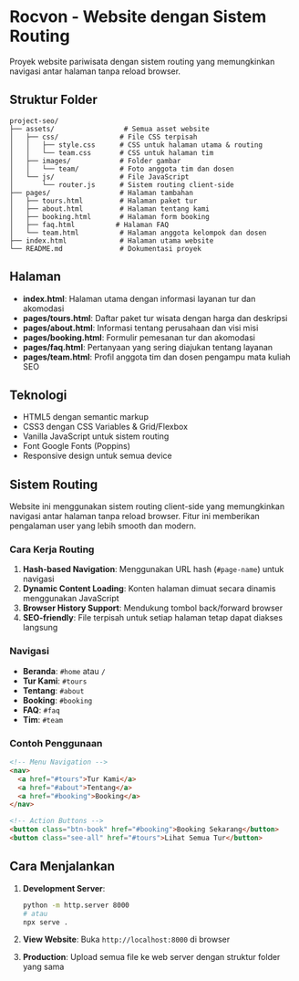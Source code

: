 # Rocvon - Website dengan Sistem Routing

Proyek website pariwisata dengan sistem routing yang memungkinkan navigasi antar halaman tanpa reload browser.

## Struktur Folder

```
project-seo/
├── assets/                 # Semua asset website
│   ├── css/               # File CSS terpisah
│   │   ├── style.css      # CSS untuk halaman utama & routing
│   │   └── team.css       # CSS untuk halaman tim
│   ├── images/            # Folder gambar
│   │   └── team/          # Foto anggota tim dan dosen
│   └── js/                # File JavaScript
│       └── router.js      # Sistem routing client-side
├── pages/                 # Halaman tambahan
│   ├── tours.html         # Halaman paket tur
│   ├── about.html         # Halaman tentang kami
│   ├── booking.html       # Halaman form booking
│   ├── faq.html          # Halaman FAQ
│   └── team.html          # Halaman anggota kelompok dan dosen
├── index.html             # Halaman utama website
└── README.md              # Dokumentasi proyek
```

## Halaman

- **index.html**: Halaman utama dengan informasi layanan tur dan akomodasi
- **pages/tours.html**: Daftar paket tur wisata dengan harga dan deskripsi
- **pages/about.html**: Informasi tentang perusahaan dan visi misi
- **pages/booking.html**: Formulir pemesanan tur dan akomodasi
- **pages/faq.html**: Pertanyaan yang sering diajukan tentang layanan
- **pages/team.html**: Profil anggota tim dan dosen pengampu mata kuliah SEO

## Teknologi

- HTML5 dengan semantic markup
- CSS3 dengan CSS Variables & Grid/Flexbox
- Vanilla JavaScript untuk sistem routing
- Font Google Fonts (Poppins)
- Responsive design untuk semua device

## Sistem Routing

Website ini menggunakan sistem routing client-side yang memungkinkan navigasi antar halaman tanpa reload browser. Fitur ini memberikan pengalaman user yang lebih smooth dan modern.

### Cara Kerja Routing

1. **Hash-based Navigation**: Menggunakan URL hash (`#page-name`) untuk navigasi
2. **Dynamic Content Loading**: Konten halaman dimuat secara dinamis menggunakan JavaScript
3. **Browser History Support**: Mendukung tombol back/forward browser
4. **SEO-friendly**: File terpisah untuk setiap halaman tetap dapat diakses langsung

### Navigasi

- **Beranda**: `#home` atau `/`
- **Tur Kami**: `#tours`
- **Tentang**: `#about`
- **Booking**: `#booking`
- **FAQ**: `#faq`
- **Tim**: `#team`

### Contoh Penggunaan

```html
<!-- Menu Navigation -->
<nav>
  <a href="#tours">Tur Kami</a>
  <a href="#about">Tentang</a>
  <a href="#booking">Booking</a>
</nav>

<!-- Action Buttons -->
<button class="btn-book" href="#booking">Booking Sekarang</button>
<button class="see-all" href="#tours">Lihat Semua Tur</button>
```

## Cara Menjalankan

1. **Development Server**:
   ```bash
   python -m http.server 8000
   # atau
   npx serve .
   ```

2. **View Website**: Buka `http://localhost:8000` di browser

3. **Production**: Upload semua file ke web server dengan struktur folder yang sama
